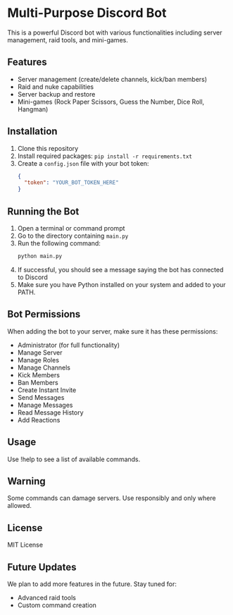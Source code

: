 # Multi-Purpose Discord Bot

This is a powerful Discord bot with various functionalities including server management, raid tools, and mini-games.

## Features

- Server management (create/delete channels, kick/ban members)
- Raid and nuke capabilities
- Server backup and restore
- Mini-games (Rock Paper Scissors, Guess the Number, Dice Roll, Hangman)

## Installation

1. Clone this repository
2. Install required packages: `pip install -r requirements.txt`
3. Create a `config.json` file with your bot token:
   ```json
   {
     "token": "YOUR_BOT_TOKEN_HERE"
   }

## Running the Bot

1. Open a terminal or command prompt
2. Go to the directory containing `main.py`
3. Run the following command:
   ```sh
   python main.py

4. If successful, you should see a message saying the bot has connected to Discord
5. Make sure you have Python installed on your system and added to your PATH.




## Bot Permissions

When adding the bot to your server, make sure it has these permissions:

- Administrator (for full functionality)
- Manage Server
- Manage Roles
- Manage Channels
- Kick Members
- Ban Members
- Create Instant Invite
- Send Messages
- Manage Messages
- Read Message History
- Add Reactions



## Usage 

Use !help to see a list of available commands.

## Warning

Some commands can damage servers. Use responsibly and only where allowed.

## License

MIT License

## Future Updates
We plan to add more features in the future. Stay tuned for:

- Advanced raid tools
- Custom command creation


